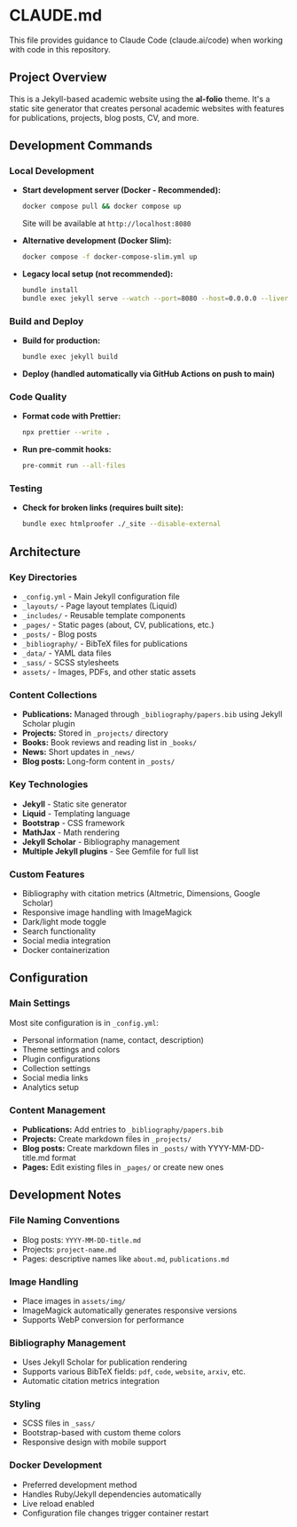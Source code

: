 # CLAUDE.md

This file provides guidance to Claude Code (claude.ai/code) when working with code in this repository.

## Project Overview

This is a Jekyll-based academic website using the **al-folio** theme. It's a static site generator that creates personal academic websites with features for publications, projects, blog posts, CV, and more.

## Development Commands

### Local Development
- **Start development server (Docker - Recommended):**
  ```bash
  docker compose pull && docker compose up
  ```
  Site will be available at `http://localhost:8080`

- **Alternative development (Docker Slim):**
  ```bash
  docker compose -f docker-compose-slim.yml up
  ```

- **Legacy local setup (not recommended):**
  ```bash
  bundle install
  bundle exec jekyll serve --watch --port=8080 --host=0.0.0.0 --livereload
  ```

### Build and Deploy
- **Build for production:**
  ```bash
  bundle exec jekyll build
  ```

- **Deploy (handled automatically via GitHub Actions on push to main)**

### Code Quality
- **Format code with Prettier:**
  ```bash
  npx prettier --write .
  ```

- **Run pre-commit hooks:**
  ```bash
  pre-commit run --all-files
  ```

### Testing
- **Check for broken links (requires built site):**
  ```bash
  bundle exec htmlproofer ./_site --disable-external
  ```

## Architecture

### Key Directories
- `_config.yml` - Main Jekyll configuration file
- `_layouts/` - Page layout templates (Liquid)
- `_includes/` - Reusable template components
- `_pages/` - Static pages (about, CV, publications, etc.)
- `_posts/` - Blog posts
- `_bibliography/` - BibTeX files for publications
- `_data/` - YAML data files
- `_sass/` - SCSS stylesheets
- `assets/` - Images, PDFs, and other static assets

### Content Collections
- **Publications:** Managed through `_bibliography/papers.bib` using Jekyll Scholar plugin
- **Projects:** Stored in `_projects/` directory
- **Books:** Book reviews and reading list in `_books/`
- **News:** Short updates in `_news/`
- **Blog posts:** Long-form content in `_posts/`

### Key Technologies
- **Jekyll** - Static site generator
- **Liquid** - Templating language
- **Bootstrap** - CSS framework
- **MathJax** - Math rendering
- **Jekyll Scholar** - Bibliography management
- **Multiple Jekyll plugins** - See Gemfile for full list

### Custom Features
- Bibliography with citation metrics (Altmetric, Dimensions, Google Scholar)
- Responsive image handling with ImageMagick
- Dark/light mode toggle
- Search functionality
- Social media integration
- Docker containerization

## Configuration

### Main Settings
Most site configuration is in `_config.yml`:
- Personal information (name, contact, description)
- Theme settings and colors
- Plugin configurations
- Collection settings
- Social media links
- Analytics setup

### Content Management
- **Publications:** Add entries to `_bibliography/papers.bib`
- **Projects:** Create markdown files in `_projects/`
- **Blog posts:** Create markdown files in `_posts/` with YYYY-MM-DD-title.md format
- **Pages:** Edit existing files in `_pages/` or create new ones

## Development Notes

### File Naming Conventions
- Blog posts: `YYYY-MM-DD-title.md`
- Projects: `project-name.md`
- Pages: descriptive names like `about.md`, `publications.md`

### Image Handling
- Place images in `assets/img/`
- ImageMagick automatically generates responsive versions
- Supports WebP conversion for performance

### Bibliography Management
- Uses Jekyll Scholar for publication rendering
- Supports various BibTeX fields: `pdf`, `code`, `website`, `arxiv`, etc.
- Automatic citation metrics integration

### Styling
- SCSS files in `_sass/`
- Bootstrap-based with custom theme colors
- Responsive design with mobile support

### Docker Development
- Preferred development method
- Handles Ruby/Jekyll dependencies automatically
- Live reload enabled
- Configuration file changes trigger container restart

